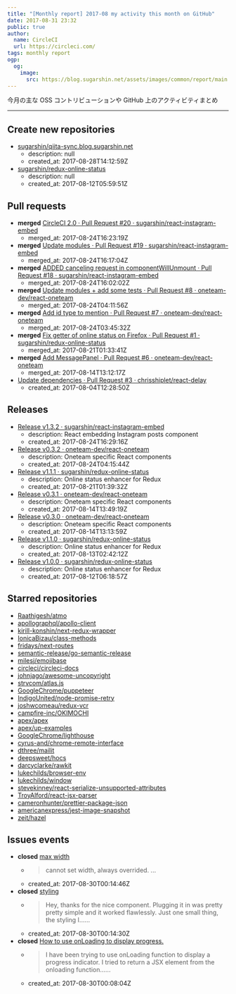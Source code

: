 ```yaml
---
title: "[Monthly report] 2017-08 my activity this month on GitHub"
date: 2017-08-31 23:32
public: true
author:
  name: CircleCI
  url: https://circleci.com/
tags: monthly report
ogp:
  og:
    image:
      src: https://blog.sugarshin.net/assets/images/common/report/main.png
---
```


今月の主な OSS コントリビューションや GitHub 上のアクティビティまとめ

***

## Create new repositories

- [sugarshin/qiita-sync.blog.sugarshin.net](https://github.com/sugarshin/qiita-sync.blog.sugarshin.net)
  - description: null
  - created_at: 2017-08-28T14:12:59Z
- [sugarshin/redux-online-status](https://github.com/sugarshin/redux-online-status)
  - description: null
  - created_at: 2017-08-12T05:59:51Z

## Pull requests

- **merged** [CircleCI 2.0 · Pull Request #20 · sugarshin/react-instagram-embed](https://github.com/sugarshin/react-instagram-embed/pull/20)
  - merged_at: 2017-08-24T16:23:19Z
- **merged** [Update modules · Pull Request #19 · sugarshin/react-instagram-embed](https://github.com/sugarshin/react-instagram-embed/pull/19)
  - merged_at: 2017-08-24T16:17:04Z
- **merged** [ADDED canceling request in componentWillUnmount · Pull Request #18 · sugarshin/react-instagram-embed](https://github.com/sugarshin/react-instagram-embed/pull/18)
  - merged_at: 2017-08-24T16:02:02Z
- **merged** [Update modules + add some tests · Pull Request #8 · oneteam-dev/react-oneteam](https://github.com/oneteam-dev/react-oneteam/pull/8)
  - merged_at: 2017-08-24T04:11:56Z
- **merged** [Add id type to mention · Pull Request #7 · oneteam-dev/react-oneteam](https://github.com/oneteam-dev/react-oneteam/pull/7)
  - merged_at: 2017-08-24T03:45:32Z
- **merged** [Fix getter of online status on Firefox · Pull Request #1 · sugarshin/redux-online-status](https://github.com/sugarshin/redux-online-status/pull/1)
  - merged_at: 2017-08-21T01:33:41Z
- **merged** [Add MessagePanel · Pull Request #6 · oneteam-dev/react-oneteam](https://github.com/oneteam-dev/react-oneteam/pull/6)
  - merged_at: 2017-08-14T13:12:17Z
- [Update dependencies · Pull Request #3 · chrisshiplet/react-delay](https://github.com/chrisshiplet/react-delay/pull/3)
  - created_at: 2017-08-04T12:28:50Z

## Releases

- [Release v1.3.2 · sugarshin/react-instagram-embed](https://github.com/sugarshin/react-instagram-embed/releases/tag/v1.3.2)
  - description: React embedding Instagram posts component
  - created_at: 2017-08-24T16:29:16Z
- [Release v0.3.2 · oneteam-dev/react-oneteam](https://github.com/oneteam-dev/react-oneteam/releases/tag/v0.3.2)
  - description: Oneteam specific React components
  - created_at: 2017-08-24T04:15:44Z
- [Release v1.1.1 · sugarshin/redux-online-status](https://github.com/sugarshin/redux-online-status/releases/tag/v1.1.1)
  - description: Online status enhancer for Redux
  - created_at: 2017-08-21T01:39:32Z
- [Release v0.3.1 · oneteam-dev/react-oneteam](https://github.com/oneteam-dev/react-oneteam/releases/tag/v0.3.1)
  - description: Oneteam specific React components
  - created_at: 2017-08-14T13:49:19Z
- [Release v0.3.0 · oneteam-dev/react-oneteam](https://github.com/oneteam-dev/react-oneteam/releases/tag/v0.3.0)
  - description: Oneteam specific React components
  - created_at: 2017-08-14T13:13:59Z
- [Release v1.1.0 · sugarshin/redux-online-status](https://github.com/sugarshin/redux-online-status/releases/tag/v1.1.0)
  - description: Online status enhancer for Redux
  - created_at: 2017-08-13T02:42:12Z
- [Release v1.0.0 · sugarshin/redux-online-status](https://github.com/sugarshin/redux-online-status/releases/tag/v1.0.0)
  - description: Online status enhancer for Redux
  - created_at: 2017-08-12T06:18:57Z

## Starred repositories

- [Raathigesh/atmo](https://github.com/Raathigesh/atmo)
- [apollographql/apollo-client](https://github.com/apollographql/apollo-client)
- [kirill-konshin/next-redux-wrapper](https://github.com/kirill-konshin/next-redux-wrapper)
- [IonicaBizau/class-methods](https://github.com/IonicaBizau/class-methods)
- [fridays/next-routes](https://github.com/fridays/next-routes)
- [semantic-release/go-semantic-release](https://github.com/semantic-release/go-semantic-release)
- [milesj/emojibase](https://github.com/milesj/emojibase)
- [circleci/circleci-docs](https://github.com/circleci/circleci-docs)
- [johnjago/awesome-uncopyright](https://github.com/johnjago/awesome-uncopyright)
- [strvcom/atlas.js](https://github.com/strvcom/atlas.js)
- [GoogleChrome/puppeteer](https://github.com/GoogleChrome/puppeteer)
- [IndigoUnited/node-promise-retry](https://github.com/IndigoUnited/node-promise-retry)
- [joshwcomeau/redux-vcr](https://github.com/joshwcomeau/redux-vcr)
- [campfire-inc/OKIMOCHI](https://github.com/campfire-inc/OKIMOCHI)
- [apex/apex](https://github.com/apex/apex)
- [apex/up-examples](https://github.com/apex/up-examples)
- [GoogleChrome/lighthouse](https://github.com/GoogleChrome/lighthouse)
- [cyrus-and/chrome-remote-interface](https://github.com/cyrus-and/chrome-remote-interface)
- [dthree/mailit](https://github.com/dthree/mailit)
- [deepsweet/hocs](https://github.com/deepsweet/hocs)
- [darcyclarke/rawkit](https://github.com/darcyclarke/rawkit)
- [lukechilds/browser-env](https://github.com/lukechilds/browser-env)
- [lukechilds/window](https://github.com/lukechilds/window)
- [stevekinney/react-serialize-unsupported-attributes](https://github.com/stevekinney/react-serialize-unsupported-attributes)
- [TroyAlford/react-jsx-parser](https://github.com/TroyAlford/react-jsx-parser)
- [cameronhunter/prettier-package-json](https://github.com/cameronhunter/prettier-package-json)
- [americanexpress/jest-image-snapshot](https://github.com/americanexpress/jest-image-snapshot)
- [zeit/hazel](https://github.com/zeit/hazel)

## Issues events

- **closed** [max width](https://github.com/sugarshin/react-instagram-embed/issues/2)
  - > cannot set width, always overrided. ...
  - created_at: 2017-08-30T00:14:46Z
- **closed** [styling ](https://github.com/sugarshin/react-instagram-embed/issues/8)
  - > Hey, thanks for the nice component. Plugging it in was pretty pretty simple and it worked flawlessly. Just one small thing, the styling I......
  - created_at: 2017-08-30T00:14:30Z
- **closed** [How to use onLoading to display progress.](https://github.com/sugarshin/react-instagram-embed/issues/9)
  - > I have been trying to use onLoading function to display a progress indicator. I tried to return a JSX element from the onloading function......
  - created_at: 2017-08-30T00:08:04Z
